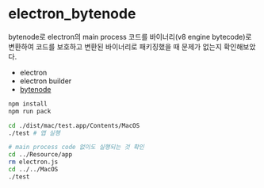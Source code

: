 # electron_bytenode

bytenode로 electron의 main process 코드를 바이너리(v8 engine bytecode)로 변환하여 코드를 보호하고
변환된 바이너리로 패키징했을 때 문제가 없는지 확인해보았다.

- electron
- electron builder
- [bytenode](https://github.com/OsamaAbbas/bytenode)

```bash
npm install
npm run pack

cd ./dist/mac/test.app/Contents/MacOS
./test # 앱 실행

# main process code 없이도 실행되는 것 확인
cd ../Resource/app
rm electron.js
cd ../../MacOS
./test
```


